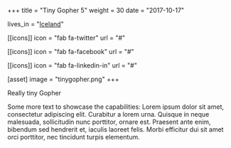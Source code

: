 +++
title = "Tiny Gopher 5"
weight = 30
date = "2017-10-17"

lives_in = "[Iceland](https://www.google.com/maps/place/Iceland/)"

[[icons]]
  icon = "fab fa-twitter"
  url = "#"

[[icons]]
  icon = "fab fa-facebook"
  url = "#"

[[icons]]
  icon = "fab fa-linkedin-in"
  url = "#"

[asset]
  image = "tinygopher.png"
+++

Really tiny Gopher

Some more text to showcase the capabilities:
Lorem ipsum dolor sit amet, consectetur adipiscing elit.
Curabitur a lorem urna.
Quisque in neque malesuada, sollicitudin nunc porttitor, ornare est.
Praesent ante enim, bibendum sed hendrerit et, iaculis laoreet felis.
Morbi efficitur dui sit amet orci porttitor, nec tincidunt turpis elementum.
